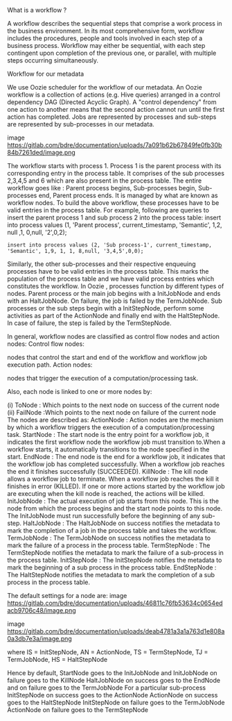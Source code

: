 What is a workflow ?

A workflow describes the sequential steps that comprise a work process in the business environment. In its most comprehensive form, workflow includes the procedures, people and tools involved in each step of a business process. Workflow may either be sequential, with each step contingent upon completion of the previous one, or parallel, with multiple steps occurring simultaneously.

Workflow for our metadata

We use Oozie scheduler for the workflow of our metadata. An Oozie workflow is a collection of actions (e.g. Hive queries) arranged in a control dependency DAG (Directed Acyclic Graph). A "control dependency" from one action to another means that the second action cannot run until the first action has completed. Jobs are represented by processes and sub-steps are represented by sub-processes in our metadata.

image
https://gitlab.com/bdre/documentation/uploads/7a091b62b67849fe0fb30b84b7261ded/image.png

The workflow starts with process 1. Process 1 is the parent process with its corresponding entry in the process table. It comprises of the sub processes 2,3,4,5 and 6 which are also present in the process table.
The entire workflow goes like : Parent process begins, Sub-processes begin, Sub-processes end, Parent process ends. It is managed by what are known as workflow nodes.
To build the above workflow, these processes have to be valid entries in the process table. For example, following are queries to insert the parent process 1 and sub process 2 into the process table:
    insert into process values (1, 'Parent process', current_timestamp, 'Semantic', 1,2, null ,1, 0,null, '2',0,2);

    insert into process values (2, 'Sub process-1', current_timestamp, 'Semantic', 1,9, 1, 1, 8,null, '3,4,5',0,0);

Similarly, the other sub-processes and their respective enqueuing processes have to be valid entries in the process table.
This marks the population of the process table and we have valid process entries which constitutes the workflow.
In Oozie , processes function by different types of nodes.
Parent process or the main job begins with a InitJobNode and ends with an HaltJobNode. On failure, the job is failed by the TermJobNode.
Sub processes or the sub steps begin with a InitStepNode, perform some activities as part of the ActionNode and finally end with the HaltStepNode. In case of failure, the step is failed by the TermStepNode.

In general, workflow nodes are classified as control flow nodes and action nodes:
Control flow nodes:

nodes that control the start and end of the workflow and workflow job execution path.
Action nodes:

nodes that trigger the execution of a computation/processing task.

Also,
each node is linked to one or more nodes by:

(i) ToNode : Which points to the next node on success of the current node
(ii) FailNode :Which points to the next node on failure of the current node
The nodes are described as:
ActionNode : Action nodes are the mechanism by which a workflow triggers the execution of a computation/processing task.
StartNode : The start node is the entry point for a workflow job, it indicates the first workflow node the workflow job must transition to.When a workflow starts, it automatically transitions to the node specified in the start.
EndNode : The end node is the end for a workflow job, it indicates that the workflow job has completed successfully. When a workflow job reaches the end it finishes successfully (SUCCEEDED).
KillNode : The kill node allows a workflow job to terminate. When a workflow job reaches the kill it finishes in error (KILLED). If one or more actions started by the workflow job are executing when the kill node is reached, the actions will be killed.
InitJobNode : The actual execution of job starts from this node. This is the node from which the process begins and the start node points to this node. The InitJobNode must run successfully before the beginning of any sub-step.
HaltJobNode : The HaltJobNode on success notifies the metadata to mark the completion of a job in the process table and takes the workflow.
TermJobNode : The TermJobNode on success notifies the metadata to mark the failure of a process in the process table.
TermStepNode : The TermStepNode notifies the metadata to mark the failure of a sub-process in the process table.
InitStepNode : The InitStepNode notifies the metadata to mark the beginning of a sub process in the process table.
EndStepNode : The HaltStepNode notifies the metadata to mark the completion of a sub process in the process table.

The default settings for a node are:
image
https://gitlab.com/bdre/documentation/uploads/46811c76fb53634c0654edacb9706c48/image.png

image
https://gitlab.com/bdre/documentation/uploads/deab4781a3a1a763d1e808a0a3db7e3a/image.png

where IS = InitStepNode, AN = ActionNode, TS = TermStepNode, TJ = TermJobNode, HS = HaltStepNode

Hence by default,
StartNode goes to the InitJobNode and InitJobNode on failure goes to the KillNode
HaltJobNode on success goes to the EndNode and on failure goes to the TermJobNode
For a particular sub-process
    InitStepNode on success goes to the ActionNode
    ActionNode on success goes to the HaltStepNode
    InitStepNode on failure goes to the TermJobNode
    ActionNode on failure goes to the TermStepNode